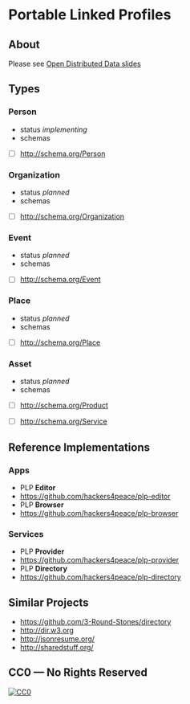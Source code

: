 # Portable Linked Profiles

## About

Please see [Open Distributed Data slides](http://www.slideshare.net/alexwhitcroft/oddp-oui-share-fest-presentation-laid-out-export)

## Types

### Person

* status *implementing*
* schemas
 * [ ] http://schema.org/Person

### Organization

* status *planned*
* schemas
 * [ ] http://schema.org/Organization

### Event

* status *planned*
* schemas
 * [ ] http://schema.org/Event

### Place

* status *planned*
* schemas
 * [ ] http://schema.org/Place


### Asset

* status *planned*
* schemas
 * [ ] http://schema.org/Product
 * [ ] http://schema.org/Service


## Reference Implementations

### Apps

* PLP **Editor**
 * https://github.com/hackers4peace/plp-editor
* PLP **Browser**
 * https://github.com/hackers4peace/plp-browser

### Services

* PLP **Provider**
 * https://github.com/hackers4peace/plp-provider
* PLP **Directory**
 * https://github.com/hackers4peace/plp-directory

## Similar Projects

* https://github.com/3-Round-Stones/directory
 * http://dir.w3.org
* http://jsonresume.org/
* http://sharedstuff.org/

## CC0 — No Rights Reserved

[![CC0](http://i.creativecommons.org/p/zero/1.0/88x31.png)](http://creativecommons.org/about/cc0)
